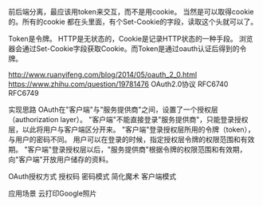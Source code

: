 

前后端分离，最应该用token来交互，而不是用cookie。
当然是可以取得cookie的。所有的cookie 都在头里面，有个Set-Cookie的字段，读取这个头就可以了。

Token是令牌。
HTTP是无状态的，Cookie是记录HTTP状态的一种手段。
浏览器会通过Set-Cookie字段获取Cookie。而Token是通过oauth认证后得到的令牌。

http://www.ruanyifeng.com/blog/2014/05/oauth_2_0.html
https://www.zhihu.com/question/19781476
OAuth2.0协议 RFC6740  RFC6749


实现思路
OAuth在"客户端"与"服务提供商"之间，设置了一个授权层（authorization layer）。
"客户端"不能直接登录"服务提供商"，只能登录授权层，以此将用户与客户端区分开来。
        "客户端"登录授权层所用的令牌（token），与用户的密码不同。
        用户可以在登录的时候，指定授权层令牌的权限范围和有效期。
"客户端"登录授权层以后，"服务提供商"根据令牌的权限范围和有效期，向"客户端"开放用户储存的资料。


OAuth授权方式
授权码
密码模式
简化魔术
客户端模式


应用场景
云打印Google照片
